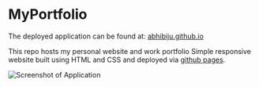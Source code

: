# MyPortfolio

The deployed application can be found at: [abhibiju.github.io](https://abhibiju.gituhub.io)

This repo hosts my personal website and work portfolio
Simple responsive website built using HTML and CSS and deployed via [github pages](https://pages.github.com/).

![Screenshot of Application](/assets/images/stock/SiteImg.png?raw=true "Screenshot of Portfolio Site")
